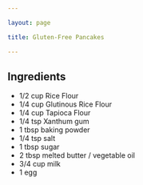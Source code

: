 ```yaml
---

layout: page

title: Gluten-Free Pancakes

---
```


## Ingredients
* 1/2 cup Rice Flour
* 1/4 cup Glutinous Rice Flour
* 1/4 cup Tapioca Flour
* 1/4 tsp Xanthum gum
* 1 tbsp baking powder
* 1/4 tsp salt
* 1 tbsp sugar
* 2 tbsp melted butter / vegetable oil
* 3/4 cup milk
* 1 egg
